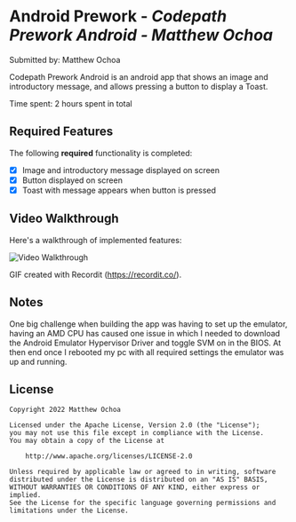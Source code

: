 # Android Prework - *Codepath Prework Android - Matthew Ochoa*

Submitted by: Matthew Ochoa

Codepath Prework Android is an android app that shows an image and introductory message, and allows pressing a button to display a Toast. 

Time spent: 2 hours spent in total

## Required Features

The following **required** functionality is completed:

* [x] Image and introductory message displayed on screen
* [x] Button displayed on screen
* [x] Toast with message appears when button is pressed 

## Video Walkthrough

Here's a walkthrough of implemented features:

<img src='http://g.recordit.co/Ma5AzhPuWC.gif' title='Video Walkthrough' width='' alt='Video Walkthrough' />


GIF created with Recordit (https://recordit.co/).  

## Notes

One big challenge when building the app was having to set up the emulator, having an AMD CPU has caused 
one issue in which I needed to download the Android Emulator Hypervisor Driver and toggle SVM on in the BIOS.
At then end once I rebooted my pc with all required settings the emulator was up and running.

## License

    Copyright 2022 Matthew Ochoa

    Licensed under the Apache License, Version 2.0 (the "License");
    you may not use this file except in compliance with the License.
    You may obtain a copy of the License at

        http://www.apache.org/licenses/LICENSE-2.0

    Unless required by applicable law or agreed to in writing, software
    distributed under the License is distributed on an "AS IS" BASIS,
    WITHOUT WARRANTIES OR CONDITIONS OF ANY KIND, either express or implied.
    See the License for the specific language governing permissions and
    limitations under the License.
 
